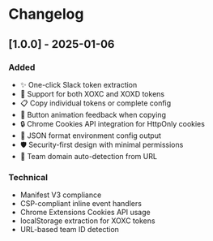 # Changelog

## [1.0.0] - 2025-01-06

### Added
- ✨ One-click Slack token extraction
- 🔑 Support for both XOXC and XOXD tokens
- 📋 Copy individual tokens or complete config
- 🎨 Button animation feedback when copying
- 🔒 Chrome Cookies API integration for HttpOnly cookies
- 📄 JSON format environment config output
- 🛡️ Security-first design with minimal permissions
- 🎯 Team domain auto-detection from URL

### Technical
- Manifest V3 compliance
- CSP-compliant inline event handlers
- Chrome Extensions Cookies API usage
- localStorage extraction for XOXC tokens
- URL-based team ID detection